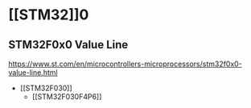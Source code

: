 # [[STM32]]0
## STM32F0x0 Value Line

https://www.st.com/en/microcontrollers-microprocessors/stm32f0x0-value-line.html

- [[STM32F030]]
	- [[STM32F030F4P6]]

